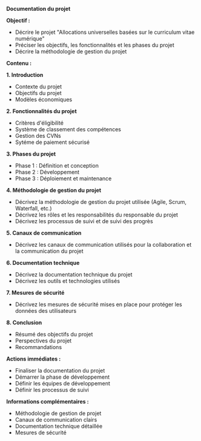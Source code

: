**Documentation du projet**

**Objectif :**

* Décrire le projet "Allocations universelles basées sur le curriculum vitae numérique"
* Préciser les objectifs, les fonctionnalités et les phases du projet
* Décrire la méthodologie de gestion du projet

**Contenu :**

**1. Introduction**

* Contexte du projet
* Objectifs du projet
* Modèles économiques

**2. Fonctionnalités du projet**

* Critères d'éligibilité
* Système de classement des compétences
* Gestion des CVNs
* Sytéme de paiement sécurisé

**3. Phases du projet**

* Phase 1 : Définition et conception
* Phase 2 : Développement
* Phase 3 : Déploiement et maintenance

**4. Méthodologie de gestion du projet**

* Décrivez la méthodologie de gestion du projet utilisée (Agile, Scrum, Waterfall, etc.)
* Décrivez les rôles et les responsabilités du responsable du projet
* Décrivez les processus de suivi et de suivi des progrès

**5. Canaux de communication**

* Décrivez les canaux de communication utilisés pour la collaboration et la communication du projet

**6. Documentation technique**

* Décrivez la documentation technique du projet
* Décrivez les outils et technologies utilisés

**7. Mesures de sécurité**

* Décrivez les mesures de sécurité mises en place pour protéger les données des utilisateurs

**8. Conclusion**

* Résumé des objectifs du projet
* Perspectives du projet
* Recommandations

**Actions immédiates :**

* Finaliser la documentation du projet
* Démarrer la phase de développement
* Définir les équipes de développement
* Définir les processus de suivi

**Informations complémentaires :**

* Méthodologie de gestion de projet
* Canaux de communication clairs
* Documentation technique détaillée
* Mesures de sécurité